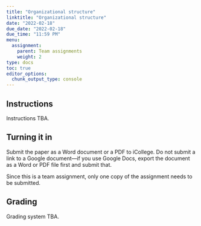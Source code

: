 ```yaml
---
title: "Organizational structure"
linktitle: "Organizational structure"
date: "2022-02-18"
due_date: "2022-02-18"
due_time: "11:59 PM"
menu:
  assignment:
    parent: Team assignments
    weight: 2
type: docs
toc: true
editor_options: 
  chunk_output_type: console
---
```


## Instructions

Instructions TBA.


## Turning it in

Submit the paper as a Word document or a PDF to iCollege. Do not submit a link to a Google document—if you use Google Docs, export the document as a Word or PDF file first and submit that.

Since this is a team assignment, only one copy of the assignment needs to be submitted.


## Grading

Grading system TBA.
